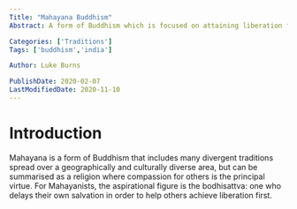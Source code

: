 ```yaml
---
Title: "Mahayana Buddhism"
Abstract: A form of Buddhism which is focused on attaining liberation for all beings out of compassion for the suffering of the world.

Categories: ['Traditions']
Tags: ['buddhism','india']

Author: Luke Burns

PublishDate: 2020-02-07
LastModifiedDate: 2020-11-10
---
```


# Introduction
Mahayana is a form of Buddhism that includes many divergent traditions spread over a geographically and culturally diverse area, but can be summarised as a religion where compassion for others is the principal virtue. For Mahayanists, the aspirational figure is the bodhisattva: one who delays their own salvation in order to help others achieve liberation first.